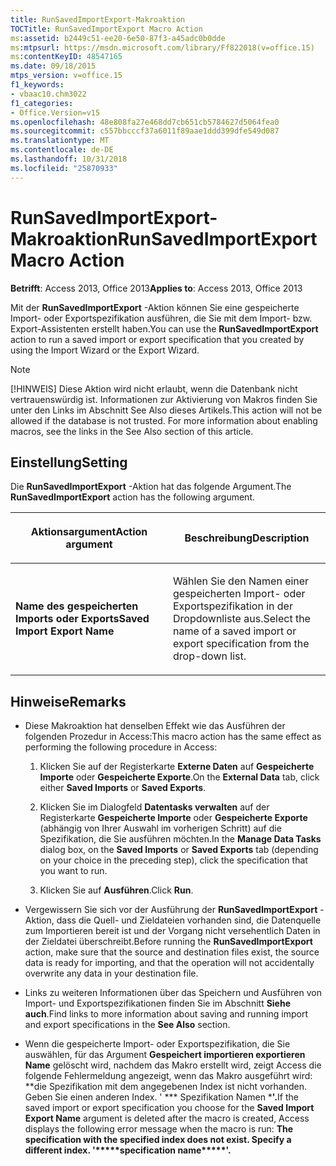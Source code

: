 ```yaml
---
title: RunSavedImportExport-Makroaktion
TOCTitle: RunSavedImportExport Macro Action
ms:assetid: b2449c51-ee20-6e50-87f3-a45adc0b0dde
ms:mtpsurl: https://msdn.microsoft.com/library/Ff822018(v=office.15)
ms:contentKeyID: 48547165
ms.date: 09/18/2015
mtps_version: v=office.15
f1_keywords:
- vbaac10.chm3022
f1_categories:
- Office.Version=v15
ms.openlocfilehash: 48e808fa27e468dd7cb651cb5784627d5064fea0
ms.sourcegitcommit: c557bbcccf37a6011f89aae1ddd399dfe549d087
ms.translationtype: MT
ms.contentlocale: de-DE
ms.lasthandoff: 10/31/2018
ms.locfileid: "25870933"
---
```

# <a name="runsavedimportexport-macro-action"></a><span data-ttu-id="7dbc1-102">RunSavedImportExport-Makroaktion</span><span class="sxs-lookup"><span data-stu-id="7dbc1-102">RunSavedImportExport Macro Action</span></span>


<span data-ttu-id="7dbc1-103">**Betrifft**: Access 2013, Office 2013</span><span class="sxs-lookup"><span data-stu-id="7dbc1-103">**Applies to**: Access 2013, Office 2013</span></span>

<span data-ttu-id="7dbc1-104">Mit der **RunSavedImportExport** -Aktion können Sie eine gespeicherte Import- oder Exportspezifikation ausführen, die Sie mit dem Import- bzw. Export-Assistenten erstellt haben.</span><span class="sxs-lookup"><span data-stu-id="7dbc1-104">You can use the **RunSavedImportExport** action to run a saved import or export specification that you created by using the Import Wizard or the Export Wizard.</span></span>


> [!NOTE]
> <P><span data-ttu-id="7dbc1-p101">[!HINWEIS] Diese Aktion wird nicht erlaubt, wenn die Datenbank nicht vertrauenswürdig ist. Informationen zur Aktivierung von Makros finden Sie unter den Links im Abschnitt See Also dieses Artikels.</span><span class="sxs-lookup"><span data-stu-id="7dbc1-p101">This action will not be allowed if the database is not trusted. For more information about enabling macros, see the links in the See Also section of this article.</span></span></P>



## <a name="setting"></a><span data-ttu-id="7dbc1-107">Einstellung</span><span class="sxs-lookup"><span data-stu-id="7dbc1-107">Setting</span></span>

<span data-ttu-id="7dbc1-108">Die **RunSavedImportExport** -Aktion hat das folgende Argument.</span><span class="sxs-lookup"><span data-stu-id="7dbc1-108">The **RunSavedImportExport** action has the following argument.</span></span>

<table>
<colgroup>
<col style="width: 50%" />
<col style="width: 50%" />
</colgroup>
<thead>
<tr class="header">
<th><p><span data-ttu-id="7dbc1-109">Aktionsargument</span><span class="sxs-lookup"><span data-stu-id="7dbc1-109">Action argument</span></span></p></th>
<th><p><span data-ttu-id="7dbc1-110">Beschreibung</span><span class="sxs-lookup"><span data-stu-id="7dbc1-110">Description</span></span></p></th>
</tr>
</thead>
<tbody>
<tr class="odd">
<td><p><span data-ttu-id="7dbc1-111"><strong>Name des gespeicherten Imports oder Exports</strong></span><span class="sxs-lookup"><span data-stu-id="7dbc1-111"><strong>Saved Import Export Name</strong></span></span></p></td>
<td><p><span data-ttu-id="7dbc1-112">Wählen Sie den Namen einer gespeicherten Import- oder Exportspezifikation in der Dropdownliste aus.</span><span class="sxs-lookup"><span data-stu-id="7dbc1-112">Select the name of a saved import or export specification from the drop-down list.</span></span></p></td>
</tr>
</tbody>
</table>


## <a name="remarks"></a><span data-ttu-id="7dbc1-113">Hinweise</span><span class="sxs-lookup"><span data-stu-id="7dbc1-113">Remarks</span></span>

  - <span data-ttu-id="7dbc1-114">Diese Makroaktion hat denselben Effekt wie das Ausführen der folgenden Prozedur in Access:</span><span class="sxs-lookup"><span data-stu-id="7dbc1-114">This macro action has the same effect as performing the following procedure in Access:</span></span>
    
    1.  <span data-ttu-id="7dbc1-115">Klicken Sie auf der Registerkarte **Externe Daten** auf **Gespeicherte Importe** oder **Gespeicherte Exporte**.</span><span class="sxs-lookup"><span data-stu-id="7dbc1-115">On the **External Data** tab, click either **Saved Imports** or **Saved Exports**.</span></span>
    
    2.  <span data-ttu-id="7dbc1-116">Klicken Sie im Dialogfeld **Datentasks verwalten** auf der Registerkarte **Gespeicherte Importe** oder **Gespeicherte Exporte** (abhängig von Ihrer Auswahl im vorherigen Schritt) auf die Spezifikation, die Sie ausführen möchten.</span><span class="sxs-lookup"><span data-stu-id="7dbc1-116">In the **Manage Data Tasks** dialog box, on the **Saved Imports** or **Saved Exports** tab (depending on your choice in the preceding step), click the specification that you want to run.</span></span>
    
    3.  <span data-ttu-id="7dbc1-117">Klicken Sie auf **Ausführen**.</span><span class="sxs-lookup"><span data-stu-id="7dbc1-117">Click **Run**.</span></span>

  - <span data-ttu-id="7dbc1-118">Vergewissern Sie sich vor der Ausführung der **RunSavedImportExport** -Aktion, dass die Quell- und Zieldateien vorhanden sind, die Datenquelle zum Importieren bereit ist und der Vorgang nicht versehentlich Daten in der Zieldatei überschreibt.</span><span class="sxs-lookup"><span data-stu-id="7dbc1-118">Before running the **RunSavedImportExport** action, make sure that the source and destination files exist, the source data is ready for importing, and that the operation will not accidentally overwrite any data in your destination file.</span></span>

  - <span data-ttu-id="7dbc1-119">Links zu weiteren Informationen über das Speichern und Ausführen von Import- und Exportspezifikationen finden Sie im Abschnitt **Siehe auch**.</span><span class="sxs-lookup"><span data-stu-id="7dbc1-119">Find links to more information about saving and running import and export specifications in the **See Also** section.</span></span>

  - <span data-ttu-id="7dbc1-120">Wenn die gespeicherte Import- oder Exportspezifikation, die Sie auswählen, für das Argument **Gespeichert importieren exportieren Name** gelöscht wird, nachdem das Makro erstellt wird, zeigt Access die folgende Fehlermeldung angezeigt, wenn das Makro ausgeführt wird: \*\*die Spezifikation mit dem angegebenen Index ist nicht vorhanden. Geben Sie einen anderen Index. ' \*\*\* Spezifikation Namen \***'.**</span><span class="sxs-lookup"><span data-stu-id="7dbc1-120">If the saved import or export specification you choose for the **Saved Import Export Name** argument is deleted after the macro is created, Access displays the following error message when the macro is run: **The specification with the specified index does not exist. Specify a different index. '\*\*\*\*\*specification name\*\*\*\*\*'.**</span></span>

